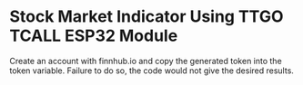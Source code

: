 # Stock Market Indicator Using TTGO TCALL ESP32 Module


Create an account with finnhub.io and copy the generated token into the token variable. Failure to do so, the code would not give the desired results.